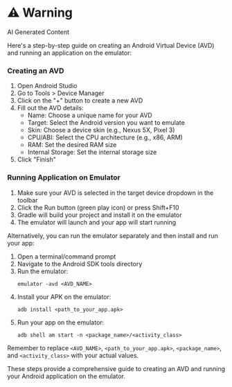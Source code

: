 <div class="warning"><h1>⚠️ Warning</h1><span>AI Generated Content</span></div>


Here's a step-by-step guide on creating an Android Virtual Device (AVD) and running an application on the emulator:

### Creating an AVD

1. Open Android Studio
2. Go to Tools > Device Manager
3. Click on the "+" button to create a new AVD
4. Fill out the AVD details:
   - Name: Choose a unique name for your AVD
   - Target: Select the Android version you want to emulate
   - Skin: Choose a device skin (e.g., Nexus 5X, Pixel 3)
   - CPU/ABI: Select the CPU architecture (e.g., x86, ARM)
   - RAM: Set the desired RAM size
   - Internal Storage: Set the internal storage size
5. Click "Finish"

### Running Application on Emulator

1. Make sure your AVD is selected in the target device dropdown in the toolbar
2. Click the Run button (green play icon) or press Shift+F10
3. Gradle will build your project and install it on the emulator
4. The emulator will launch and your app will start running

Alternatively, you can run the emulator separately and then install and run your app:

1. Open a terminal/command prompt
2. Navigate to the Android SDK tools directory
3. Run the emulator:
   ```
   emulator -avd <AVD_NAME>
   ```
4. Install your APK on the emulator:
   ```
   adb install <path_to_your_app.apk>
   ```
5. Run your app on the emulator:
   ```
   adb shell am start -n <package_name>/<activity_class>
   ```

Remember to replace `<AVD_NAME>`, `<path_to_your_app.apk>`, `<package_name>`, and `<activity_class>` with your actual values.

These steps provide a comprehensive guide to creating an AVD and running your Android application on the emulator.

